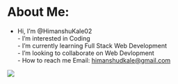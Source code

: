 # About Me:
- Hi, I’m @HimanshuKale02<br>- I’m interested in Coding<br>- I’m currently learning Full Stack Web Development<br>- I’m looking to collaborate on Web Devlopment<br>- How to reach me Email: himanshudkale@gmail.com



![](https://github-readme-stats.vercel.app/api/top-langs/?username=himanshukale02&theme=gotham&hide_border=true&include_all_commits=true&count_private=false&layout=compact)

<!-- Proudly created with GPRM ( https://gprm.itsvg.in ) -->
